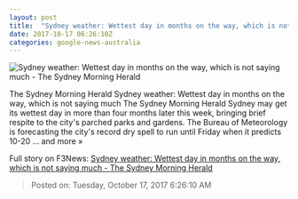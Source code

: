 ```yaml
---
layout: post
title:  "Sydney weather: Wettest day in months on the way, which is not saying much - The Sydney Morning Herald"
date: 2017-10-17 06:26:10Z
categories: google-news-australia
---
```


![Sydney weather: Wettest day in months on the way, which is not saying much - The Sydney Morning Herald](http://www.smh.com.au/content/dam/images/g/r/0/d/x/8/image.related.articleLeadwide.620x349.gz2oz6.png/1508223340991.jpg)

The Sydney Morning Herald Sydney weather: Wettest day in months on the way, which is not saying much The Sydney Morning Herald Sydney may get its wettest day in more than four months later this week, bringing brief respite to the city's parched parks and gardens. The Bureau of Meteorology is forecasting the city's record dry spell to run until Friday when it predicts 10-20 ... and more »


Full story on F3News: [Sydney weather: Wettest day in months on the way, which is not saying much - The Sydney Morning Herald](http://www.f3nws.com/n/a4vyxD)

> Posted on: Tuesday, October 17, 2017 6:26:10 AM
